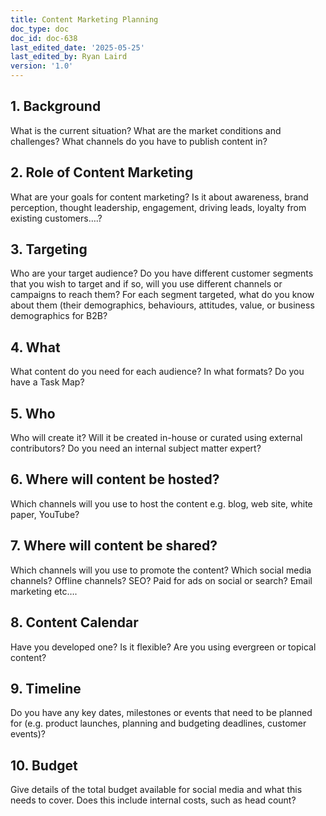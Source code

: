 ```yaml
---
title: Content Marketing Planning
doc_type: doc
doc_id: doc-638
last_edited_date: '2025-05-25'
last_edited_by: Ryan Laird
version: '1.0'
---
```


## 1.	Background 

What is the current situation? What are the market conditions and challenges? What channels do you have to publish content in? 





## 2.	Role of Content Marketing 

What are your goals for content marketing? Is it about awareness, brand perception, thought leadership, engagement, driving leads, loyalty from existing customers….? 





## 3.	Targeting 

Who are your target audience? Do you have different customer segments that you wish to target and if so, will you use different channels or campaigns to reach them? For each segment targeted, what do you know about them (their demographics, behaviours, attitudes, value, or business demographics for B2B? 





## 4.	What 

What content do you need for each audience? In what formats? Do you have a Task Map? 





## 5.	Who 

Who will create it? Will it be created in-house or curated using external contributors? Do you need an internal subject matter expert? 





## 6.	Where will content be hosted? 

Which channels will you use to host the content e.g. blog, web site, white paper, YouTube? 





## 7.	Where will content be shared? 

Which channels will you use to promote the content? Which social media channels? Offline channels? SEO? Paid for ads on social or search? Email marketing etc…. 





## 8.	Content Calendar 

Have you developed one? Is it flexible? Are you using evergreen or topical content? 





## 9.	Timeline 

Do you have any key dates, milestones or events that need to be planned for (e.g. product launches, planning and budgeting deadlines, customer events)? 





## 10.	Budget 

Give details of the total budget available for social media and what this needs to cover. Does this include internal costs, such as head count?
